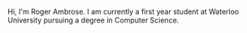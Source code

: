 Hi, I'm Roger Ambrose. I am currently a first year student at Waterloo University pursuing a degree in Computer Science.
